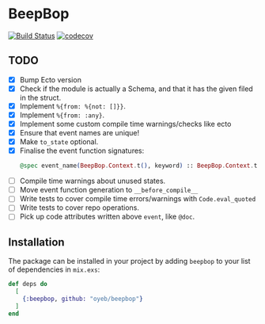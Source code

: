 # BeepBop

[![Build Status](https://travis-ci.org/oyeb/beepbop.svg)](https://travis-ci.org/oyeb/beepbop)
[![codecov](https://codecov.io/gh/oyeb/beepbop/branch/master/graph/badge.svg)](https://codecov.io/gh/oyeb/beepbop)

## TODO

* [x] Bump Ecto version
* [x] Check if the module is actually a Schema, and that it has the given filed in the struct.
* [x] Implement `%{from: %{not: []}}`.
* [x] Implement `%{from: :any}`.
* [x] Implement some custom compile time warnings/checks like ecto
* [x] Ensure that event names are unique!
* [x] Make `to_state` optional.
* [x] Finalise the event function signatures:
     ```elixir
     @spec event_name(BeepBop.Context.t(), keyword) :: BeepBop.Context.t()
     ```
* [ ] Compile time warnings about unused states.
* [ ] Move event function generation to `__before_compile__`
* [ ] Write tests to cover compile time errors/warnings with `Code.eval_quoted`
* [ ] Write tests to cover repo operations.
* [ ] Pick up code attributes written above `event`, like `@doc`.

## Installation

The package can be installed in your project by adding `beepbop` to your list of
dependencies in `mix.exs`:

```elixir
def deps do
  [
    {:beepbop, github: "oyeb/beepbop"}
  ]
end
```
